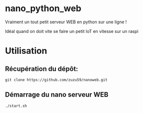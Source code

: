 # nano_python_web
Vraiment un tout petit serveur WEB en python sur une ligne !

Idéal quand on doit vite se faire un petit IoT en vitesse sur un raspi

# Utilisation
## Récupération du dépôt:
```
git clone https://github.com/zuzu59/nanoweb.git
```

## Démarrage du nano serveur WEB

```
./start.sh
```



```
```


